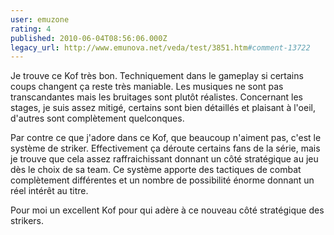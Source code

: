 ```yaml
---
user: emuzone
rating: 4
published: 2010-06-04T08:56:06.000Z
legacy_url: http://www.emunova.net/veda/test/3851.htm#comment-13722
---
```

Je trouve ce Kof très bon. Techniquement dans le gameplay si certains coups changent ça reste très maniable. Les musiques ne sont pas transcandantes mais les bruitages sont plutôt réalistes. Concernant les stages, je suis assez mitigé, certains sont bien détaillés et plaisant à l'oeil, d'autres sont complètement quelconques.

Par contre ce que j'adore dans ce Kof, que beaucoup n'aiment pas, c'est le système de striker. Effectivement ça déroute certains fans de la série, mais je trouve que cela assez raffraichissant donnant un côté stratégique au jeu dès le choix de sa team. Ce système apporte des tactiques de combat complètement différentes et un nombre de possibilité énorme donnant un réel intérêt au titre.

Pour moi un excellent Kof pour qui adère à ce nouveau côté stratégique des strikers.